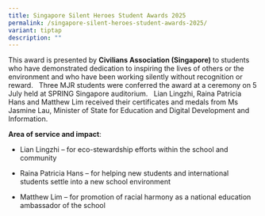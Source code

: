```yaml
---
title: Singapore Silent Heroes Student Awards 2025
permalink: /singapore-silent-heroes-student-awards-2025/
variant: tiptap
description: ""
---
```

<p>This award is presented by <strong>Civilians Association (Singapore) </strong>to
students who have demonstrated dedication to inspiring the lives of others
or the environment and who have been working silently without recognition
or reward.&nbsp; &nbsp;Three MJR students were conferred the award at a
ceremony on 5 July held at SPRING Singapore auditorium.&nbsp; &nbsp;Lian
Lingzhi, Raina Patricia Hans and Matthew Lim received their certificates
and medals from Ms Jasmine Lau, Minister of State for Education and Digital
Development and Information.</p>
<p><strong>Area of service and impact</strong>:</p>
<ul data-tight="true" class="tight">
<li>
<p>Lian Lingzhi – for eco-stewardship efforts within the school and community</p>
</li>
<li>
<p>Raina Patricia Hans – for helping new students and international students
settle into a new school environment</p>
</li>
<li>
<p>Matthew Lim – for promotion of racial harmony as a national education
ambassador of the school</p>
</li>
</ul>
<p></p>
<p></p>